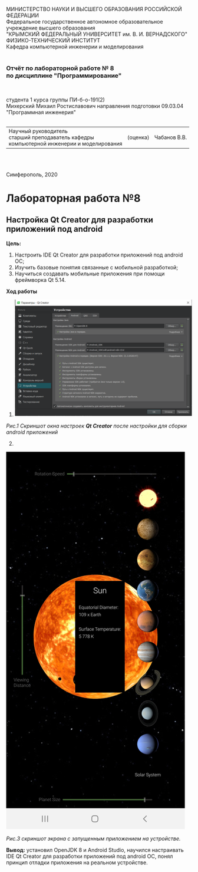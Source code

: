 МИНИСТЕРСТВО НАУКИ  И ВЫСШЕГО ОБРАЗОВАНИЯ РОССИЙСКОЙ ФЕДЕРАЦИИ  
Федеральное государственное автономное образовательное учреждение высшего образования  
"КРЫМСКИЙ ФЕДЕРАЛЬНЫЙ УНИВЕРСИТЕТ им. В. И. ВЕРНАДСКОГО"  
ФИЗИКО-ТЕХНИЧЕСКИЙ ИНСТИТУТ  
Кафедра компьютерной инженерии и моделирования
<br/><br/>

### Отчёт по лабораторной работе № 8<br/> по дисциплине "Программирование"

<br/>

студента 1 курса группы ПИ-б-о-191(2)  
Михерский Михаил Ростиславович
направления подготовки 09.03.04 "Программная инженерия"  
<br/>

<table>
<tr><td>Научный руководитель<br/> старший преподаватель кафедры<br/> компьютерной инженерии и моделирования</td>
<td>(оценка)</td>
<td>Чабанов В.В.</td>
</tr>
</table>

<br/><br/>

Симферополь, 2020

# Лабораторная работа №8

## Настройка Qt Creator для разработки приложений под android

**Цель:**

1. Настроить IDE Qt Creator для разработки приложений под android ОС;
2. Изучить базовые понятия связанные с мобильной разработкой;
3. Научиться создавать мобильные приложения при помощи фреймворка Qt 5.14.

**Ход работы**

1. ![](https://raw.githubusercontent.com/M-850/Task.1_1/master/Lab_8/Android.png)

*Рис.1 Скриншот окна настроек **Qt Creator** после настройки для сборки android приложений*









2. 

![](https://raw.githubusercontent.com/M-850/Task.1_1/master/Lab_8/Screenshot_20200619-135741.jpg)



*Рис.3 скриншот экрана с запущенным приложением на устройстве.*

**Вывод:** установил OpenJDK 8 и Android Studio, научился настраивать IDE Qt Creator для разработки приложений под android ОС, понял принцип отладки приложения на реальном устройстве. 